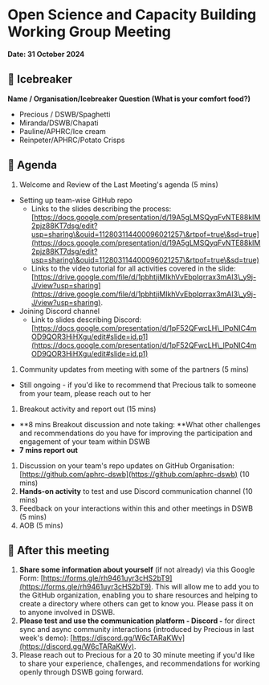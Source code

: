 # Open Science and Capacity Building Working Group Meeting

**Date: 31 October 2024**

## 👋 Icebreaker

**Name / Organisation/Icebreaker Question (What is your comfort food?)**

   * Precious / DSWB/Spaghetti
   * Miranda/DSWB/Chapati
   * Pauline/APHRC/Ice cream
   * Reinpeter/APHRC/Potato Crisps

## 📣 Agenda

   1. Welcome and Review of the Last Meeting's agenda (5 mins)
   * Setting up team-wise GitHub repo
       * Links to the slides describing the process: [https://docs.google.com/presentation/d/19A5gLMSQyqFvNTE88kIM2pjz88KT7dsg/edit?usp=sharing\&ouid=112803114400096021257\&rtpof=true\&sd=true](https://docs.google.com/presentation/d/19A5gLMSQyqFvNTE88kIM2pjz88KT7dsg/edit?usp=sharing\&ouid=112803114400096021257\&rtpof=true\&sd=true)
       * Links to the video tutorial for all activities covered in the slide: [https://drive.google.com/file/d/1pbhtjiMIkhVvEbpIqrrax3mAI3\_y9j-J/view?usp=sharing](https://drive.google.com/file/d/1pbhtjiMIkhVvEbpIqrrax3mAI3\_y9j-J/view?usp=sharing).
   * Joining Discord channel
       * Link to slides describing Discord: [https://docs.google.com/presentation/d/1pF52QFwcLH\_lPpNIC4mOD9QOR3HiHXgu/edit#slide=id.p1](https://docs.google.com/presentation/d/1pF52QFwcLH\_lPpNIC4mOD9QOR3HiHXgu/edit#slide=id.p1)
   1. Community updates from meeting with some of the partners (5 mins) 
   * Still ongoing - if you'd like to recommend that Precious talk to someone from your team, please reach out to her
   1. Breakout activity and report out (15 mins)
   * **8 mins Breakout discussion and note taking: **What other challenges and recommendations do you have for improving the participation and engagement of your team within DSWB
   * **7 mins report out**
   1. Discussion on your team's repo updates on GitHub Organisation: [https://github.com/aphrc-dswb](https://github.com/aphrc-dswb) (10 mins)
   1. **Hands-on activity** to test and use Discord communication channel (10 mins)
   1. Feedback on your interactions within this and other meetings in DSWB (5 mins)
   1. AOB (5 mins)

## 📖 After this meeting

   1. **Share some information about yourself** (if not already) via this Google Form: [https://forms.gle/rh9461uyr3cHS2bT9](https://forms.gle/rh9461uyr3cHS2bT9). This will allow me to add you to the GitHub organization, enabling you to share resources and helping to create a directory where others can get to know you. Please pass it on to anyone involved in DSWB.
   1. **Please test and use the communication platform - Discord -** for direct sync and async community interactions (introduced by Precious in last week's demo): [https://discord.gg/W6cTARaKWv](https://discord.gg/W6cTARaKWv).
   1. Please reach out to Precious for a 20 to 30 minute meeting if you'd like to share your experience, challenges, and recommendations for working openly through DSWB going forward.
